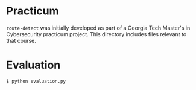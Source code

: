 # Practicum

`route-detect` was initially developed as part of a Georgia Tech Master's in Cybersecurity practicum project. This directory includes files relevant to that course.

# Evaluation

```
$ python evaluation.py
```
